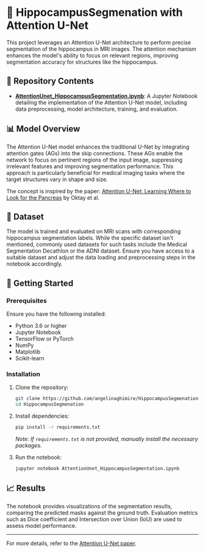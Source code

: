 # 🧠 HippocampusSegmenation with Attention U-Net

This project leverages an Attention U-Net architecture to perform precise segmentation of the hippocampus in MRI images. The attention mechanism enhances the model's ability to focus on relevant regions, improving segmentation accuracy for structures like the hippocampus.

## 📁 Repository Contents

* **[AttentionUnet\_HippocampusSegmentation.ipynb](https://github.com/angelinaghimire/HippocampusSegmenation/blob/main/AttentionUnet_HippocampusSegmentation.ipynb)**: A Jupyter Notebook detailing the implementation of the Attention U-Net model, including data preprocessing, model architecture, training, and evaluation.

## 📊 Model Overview

The Attention U-Net model enhances the traditional U-Net by integrating attention gates (AGs) into the skip connections. These AGs enable the network to focus on pertinent regions of the input image, suppressing irrelevant features and improving segmentation performance. This approach is particularly beneficial for medical imaging tasks where the target structures vary in shape and size.

The concept is inspired by the paper: [Attention U-Net: Learning Where to Look for the Pancreas](https://arxiv.org/abs/1804.03999) by Oktay et al.

## 🧪 Dataset

The model is trained and evaluated on MRI scans with corresponding hippocampus segmentation labels. While the specific dataset isn't mentioned, commonly used datasets for such tasks include the Medical Segmentation Decathlon or the ADNI dataset. Ensure you have access to a suitable dataset and adjust the data loading and preprocessing steps in the notebook accordingly.

## 🚀 Getting Started

### Prerequisites

Ensure you have the following installed:

* Python 3.6 or higher
* Jupyter Notebook
* TensorFlow or PyTorch
* NumPy
* Matplotlib
* Scikit-learn

### Installation

1. Clone the repository:

   ```bash
   git clone https://github.com/angelinaghimire/HippocampusSegmenation.git
   cd HippocampusSegmenation
   ```

2. Install dependencies:

   ```bash
   pip install -r requirements.txt
   ```

   *Note: If `requirements.txt` is not provided, manually install the necessary packages.*

3. Run the notebook:

   ```bash
   jupyter notebook AttentionUnet_HippocampusSegmentation.ipynb
   ```

## 📈 Results

The notebook provides visualizations of the segmentation results, comparing the predicted masks against the ground truth. Evaluation metrics such as Dice coefficient and Intersection over Union (IoU) are used to assess model performance.

---

For more details, refer to the [Attention U-Net paper](https://arxiv.org/abs/1804.03999).
